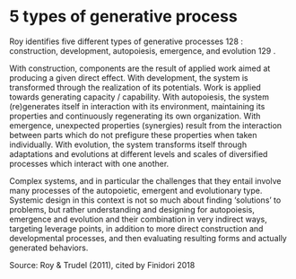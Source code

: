 # 5 types of generative process


Roy identifies five different types of generative processes 128 : construction, development, autopoiesis, emergence, and evolution 129 . 
 
With construction, components are the result of applied work aimed at producing a given direct effect. With development, the system is transformed through the realization of its potentials. Work is applied towards generating capacity / capability. With autopoiesis, the system (re)generates itself in interaction with its environment, maintaining its properties and continuously regenerating its own organization. With emergence, unexpected properties (synergies) result from the interaction between parts which do not prefigure these properties when taken individually. With evolution, the system transforms itself through adaptations and 
evolutions at different levels and scales of diversified processes which interact with one another.

Complex systems, and in particular the challenges that they entail involve many processes of the autopoietic, emergent and evolutionary type. Systemic design in this context is not so much about finding ‘solutions’ to problems, but rather understanding and designing for autopoiesis, emergence and evolution and their combination 
in very indirect ways, targeting leverage points, in addition to more direct construction and developmental processes, and then evaluating resulting forms and actually generated behaviors.

Source: Roy & Trudel (2011), cited by Finidori 2018
